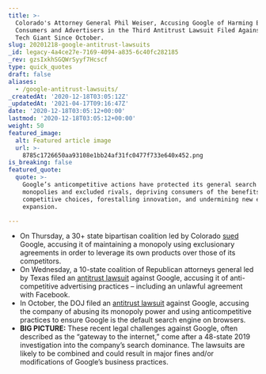 ```yaml
---
title: >-
  Colorado's Attorney General Phil Weiser, Accusing Google of Harming Both
  Consumers and Advertisers in the Third Antitrust Lawsuit Filed Against the
  Tech Giant Since October.
slug: 20201218-google-antitrust-lawsuits
_id: legacy-4a4ce27e-7169-4094-a835-6c40fc282185
_rev: gzsIxkhSGQWrSyyf7Hcscf
type: quick_quotes
draft: false
aliases:
  - /google-antitrust-lawsuits/
_createdAt: '2020-12-18T03:05:12Z'
_updatedAt: '2021-04-17T09:16:47Z'
date: '2020-12-18T03:05:12+00:00'
lastmod: '2020-12-18T03:05:12+00:00'
weight: 50
featured_image:
  alt: Featured article image
  url: >-
    8785c1726650aa93108e1bb24af31fc0477f733e640x452.png
is_breaking: false
featured_quote:
  quote: >-
    Google’s anticompetitive actions have protected its general search
    monopolies and excluded rivals, depriving consumers of the benefits of
    competitive choices, forestalling innovation, and undermining new entry or
    expansion.

---
```

* On Thursday, a 30+ state bipartisan coalition led by Colorado [sued](https://coag.gov/app/uploads/2020/12/Colorado-et-al.-v.-Google-PUBLIC-REDACTED-Complaint.pdf) Google, accusing it of maintaining a monopoly using exclusionary agreements in order to leverage its own products over those of its competitors.
* On Wednesday, a 10-state coalition of Republican attorneys general led by Texas filed an [antitrust lawsuit](https://www.texasattorneygeneral.gov/sites/default/files/images/admin/2020/Press/20201216%20COMPLAINT_REDACTED.pdf) against Google, accusing it of anti-competitive advertising practices – including an unlawful agreement with Facebook.
* In October, the DOJ filed an [antitrust lawsuit](https://www.justice.gov/opa/pr/justice-department-sues-monopolist-google-violating-antitrust-laws) against Google, accusing the company of abusing its monopoly power and using anticompetitive practices to ensure Google is the default search engine on browsers.
* **BIG PICTURE:** These recent legal challenges against Google, often described as the “gateway to the internet,” come after a 48-state 2019 investigation into the company’s search dominance. The lawsuits are likely to be combined and could result in major fines and/or modifications of Google’s business practices.